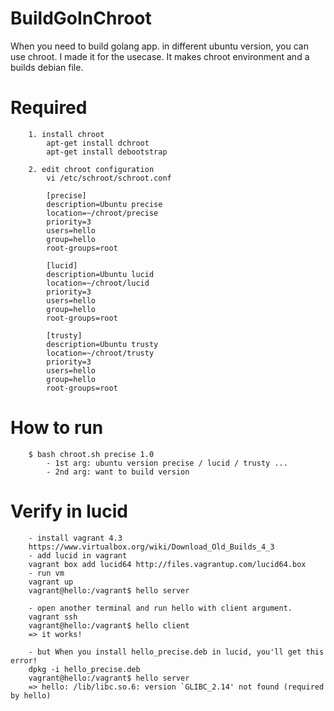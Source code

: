 # BuildGoInChroot

When you need to build golang app. in different ubuntu version, you can use chroot. I made it for the usecase. It makes chroot environment and a builds debian file.

# Required
```
	1. install chroot
		apt-get install dchroot
		apt-get install debootstrap
		
	2. edit chroot configuration
		vi /etc/schroot/schroot.conf
		
		[precise]
		description=Ubuntu precise
		location=~/chroot/precise
		priority=3
		users=hello
		group=hello
		root-groups=root
		
		[lucid]
		description=Ubuntu lucid
		location=~/chroot/lucid
		priority=3
		users=hello
		group=hello
		root-groups=root
		
		[trusty]
		description=Ubuntu trusty
		location=~/chroot/trusty
		priority=3
		users=hello
		group=hello
		root-groups=root
```

# How to run
```
	$ bash chroot.sh precise 1.0
		- 1st arg: ubuntu version precise / lucid / trusty ...
		- 2nd arg: want to build version
```

# Verify in lucid
```
	- install vagrant 4.3
	https://www.virtualbox.org/wiki/Download_Old_Builds_4_3
	- add lucid in vagrant
	vagrant box add lucid64 http://files.vagrantup.com/lucid64.box
	- run vm
	vagrant up
	vagrant@hello:/vagrant$ hello server
	
	- open another terminal and run hello with client argument.
	vagrant ssh
	vagrant@hello:/vagrant$ hello client
	=> it works!
	 
	- but When you install hello_precise.deb in lucid, you'll get this error! 
	dpkg -i hello_precise.deb
	vagrant@hello:/vagrant$ hello server
	=> hello: /lib/libc.so.6: version `GLIBC_2.14' not found (required by hello)
	
```




